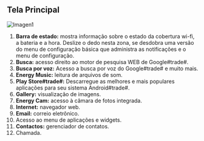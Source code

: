 ## Tela Principal

![Imagen1](http://static.energysistem.com/images/manuals/42178/542bb0e22e4e0.jpg)

1. **Barra de estado:** mostra informação sobre o estado da cobertura wi-fi, a bateria e a hora. Deslize o dedo nesta zona, se desdobra uma versão do menu de configuração básica que administra as notificações e o menu de configuração.
2. **Busca:** acesso direito ao motor de pesquisa WEB de Google#trade#.
3. **Busca por voz:** Acesso a busca por voz do Google#trade# e muito mais.
4. **Energy Music:** leitura de arquivos de som.
5. **Play Store#trade#:** Descarregue as melhores e mais populares aplicações para seu sistema Android#trade#.
6. **Gallery:** visualização de imagens.
7. **Energy Cam:** acesso à câmara de fotos integrada.
8. **Internet:** navegador web.
9. **Email:** correio eletrônico.
10. Acesso ao menu de aplicações e widgets.
11. **Contactos:** gerenciador de contatos.
12. Chamada.
